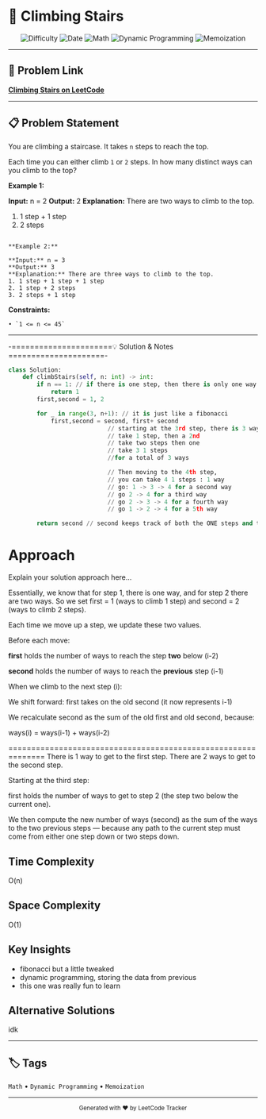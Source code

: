# 📝 Climbing Stairs

<div align="center">

![Difficulty](https://img.shields.io/badge/Difficulty-Easy-green)
![Date](https://img.shields.io/badge/Date-9--6--2025-blue)
![Math](https://img.shields.io/badge/Math-lightgrey)
![Dynamic Programming](https://img.shields.io/badge/Dynamic%20Programming-lightgrey)
![Memoization](https://img.shields.io/badge/Memoization-lightgrey)

</div>

---

## 🔗 Problem Link
**[Climbing Stairs on LeetCode](https://leetcode.com/problems/climbing-stairs)**

---

## 📋 Problem Statement

You are climbing a staircase. It takes `n` steps to reach the top.

Each time you can either climb `1` or `2` steps. In how many distinct ways can you climb to the top?

**Example 1:**

**Input:** n = 2
**Output:** 2
**Explanation:** There are two ways to climb to the top.
1. 1 step + 1 step
2. 2 steps

```

**Example 2:**

**Input:** n = 3
**Output:** 3
**Explanation:** There are three ways to climb to the top.
1. 1 step + 1 step + 1 step
2. 1 step + 2 steps
3. 2 steps + 1 step

```

**Constraints:**

	• `1 <= n <= 45`

---

-======================💡 Solution & Notes =====================-


```python
class Solution:
    def climbStairs(self, n: int) -> int:
        if n == 1: // if there is one step, then there is only one way
            return 1
        first,second = 1, 2 

        for _ in range(3, n+1): // it is just like a fibonacci
            first,second = second, first+ second 
                            // starting at the 3rd step, there is 3 ways of getting there
                            // take 1 step, then a 2nd
                            // take two steps then one
                            // take 3 1 steps
                            //for a total of 3 ways

                            // Then moving to the 4th step, 
                            // you can take 4 1 steps : 1 way
                            // go: 1 -> 3 -> 4 for a second way
                            // go 2 -> 4 for a third way
                            // go 2 -> 3 -> 4 for a fourth way
                            // go 1 -> 2 -> 4 for a 5th way

        return second // second keeps track of both the ONE steps and the TWO steps
```
# Approach
Explain your solution approach here...

Essentially, we know that for step 1, there is one way, and for step 2 there are two ways.
So we set first = 1 (ways to climb 1 step) and second = 2 (ways to climb 2 steps).

Each time we move up a step, we update these two values.

Before each move:

**first** holds the number of ways to reach the step **two** below (i-2)

**second** holds the number of ways to reach the **previous** step (i-1)

When we climb to the next step (i):

We shift forward: first takes on the old second (it now represents i-1)

We recalculate second as the sum of the old first and old second, because:

ways(i) = ways(i-1) + ways(i-2)

==============================================================
There is 1 way to get to the first step.
There are 2 ways to get to the second step.

Starting at the third step:

first holds the number of ways to get to step 2 (the step two below the current one).

We then compute the new number of ways (second) as the sum of the ways to the two previous steps — because any path to the current step must come from either one step down or two steps down.

## Time Complexity
O(n)

## Space Complexity
O(1)

## Key Insights
- fibonacci but a little tweaked
- dynamic programming, storing the data from previous
- this one was really fun to learn

## Alternative Solutions
idk


---

## 🏷️ Tags
`Math` • `Dynamic Programming` • `Memoization`

---

<div align="center">
  <sub>Generated with ❤️ by LeetCode Tracker</sub>
</div>

